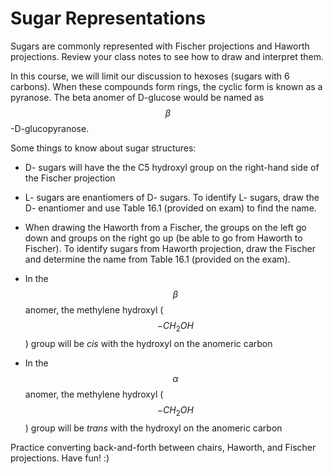 # Sugar Representations


Sugars are commonly represented with Fischer projections and Haworth projections.  Review your class notes to see how to draw and interpret them.

In this course, we will limit our discussion to hexoses (sugars with 6 carbons).  When these compounds form rings, the cyclic form is known as a pyranose. The beta anomer of D-glucose would be named as $$\beta$$-D-glucopyranose.


Some things to know about sugar structures:

* D- sugars will have the the C5 hydroxyl group on the right-hand side of the Fischer projection

* L- sugars are enantiomers of D- sugars.  To identify L- sugars, draw the D- enantiomer and use Table 16.1 (provided on exam) to find the name.

* When drawing the Haworth from a Fischer, the groups on the left go down and groups on the right go up (be able to go from Haworth to Fischer).  To identify sugars from Haworth projection, draw the Fischer and determine the name from Table 16.1 (provided on the exam).

* In the $$\beta$$ anomer, the methylene hydroxyl ($$-CH_2OH$$) group will be _cis_ with the hydroxyl on the anomeric carbon

* In the $$\alpha$$ anomer, the methylene hydroxyl ($$-CH_2OH$$) group will be _trans_ with the hydroxyl on the anomeric carbon


Practice converting back-and-forth between chairs, Haworth, and Fischer projections.  Have fun! :)



